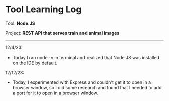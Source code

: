 # Tool Learning Log

Tool: **Node.JS**

Project: **REST API that serves train and animal images**

---

12/4/23:
* Today I ran node -v in terminal and realized that Node.JS was installed on the IDE by default.

12/12/23:
* Today, I experimented with Express and couldn't get it to open in a browser window, so I did some research and found that I needed to add a port for it to open in a browser window.


<!--
* Links you used today (websites, videos, etc)
* Things you tried, progress you made, etc
* Challenges, a-ha moments, etc
* Questions you still have
* What you're going to try next
-->
